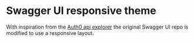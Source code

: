 # Swagger UI responsive theme

With inspiration from the [Auth0 api explorer](https://auth0.com/docs/apiv2) the original Swagger UI repo is modified to use a responsive layout.
